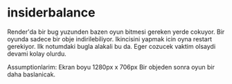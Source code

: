 # insiderbalance

Render'da bir bug yuzunden bazen oyun bitmesi gereken yerde cokuyor. 
Bir oyunda sadece bir obje indirilebiliyor. Ikincisini yapmak icin oyna restart gerekiyor. Ilk notumdaki bugla alakali bu da. Eger cozucek vaktim olsaydi devami kolay olurdu.


Assumptionlarim: Ekran boyu 1280px x 706px
Bir objeden sonra oyun bir daha baslanicak. 
